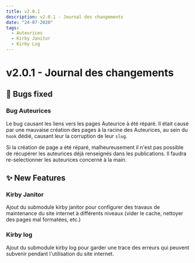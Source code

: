 ```yaml
---
title: v2.0.1
description: v2.0.1 - Journal des changements
date: "24-07-2020"
tags:
  - Auteurices
  - Kirby Janitor
  - Kirby Log
---
```


# v2.0.1 - Journal des changements

## 🐛 Bugs fixed

### Bug Auteurices
Le bug causant les liens vers les pages Auteurice à été réparé. Il était causé par une mauvaise création des pages à la racine des Auteurices, au sein du `hook` dédié, causant leur la corruption de leur `slug`.

Si la création de page a été réparé, malheureusement il n'est pas possible de récupérer les auteurices déjà renseignés dans les publications. Il faudra re-selectionner les auteurices concerné à la main.

## ✨ New Features

### Kirby Janitor
Ajout du submodule kirby janitor pour configurer des travaux de maintenance du site internet à différents niveaux (vider le cache, nettoyer des pages mal formatées, etc.)

### Kirby log
Ajout du submodule kirby log pour garder une trace des erreurs qui peuvent subvenir pendant l'utilisation du site internet.
